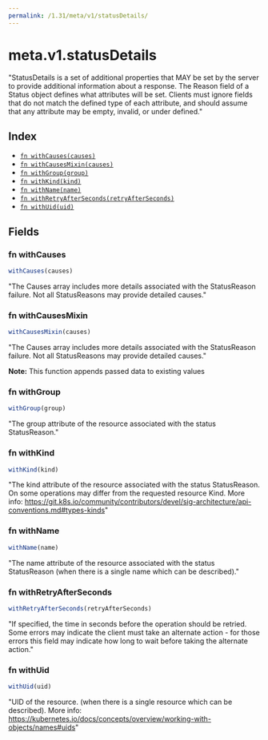 ```yaml
---
permalink: /1.31/meta/v1/statusDetails/
---
```


# meta.v1.statusDetails

"StatusDetails is a set of additional properties that MAY be set by the server to provide additional information about a response. The Reason field of a Status object defines what attributes will be set. Clients must ignore fields that do not match the defined type of each attribute, and should assume that any attribute may be empty, invalid, or under defined."

## Index

* [`fn withCauses(causes)`](#fn-withcauses)
* [`fn withCausesMixin(causes)`](#fn-withcausesmixin)
* [`fn withGroup(group)`](#fn-withgroup)
* [`fn withKind(kind)`](#fn-withkind)
* [`fn withName(name)`](#fn-withname)
* [`fn withRetryAfterSeconds(retryAfterSeconds)`](#fn-withretryafterseconds)
* [`fn withUid(uid)`](#fn-withuid)

## Fields

### fn withCauses

```ts
withCauses(causes)
```

"The Causes array includes more details associated with the StatusReason failure. Not all StatusReasons may provide detailed causes."

### fn withCausesMixin

```ts
withCausesMixin(causes)
```

"The Causes array includes more details associated with the StatusReason failure. Not all StatusReasons may provide detailed causes."

**Note:** This function appends passed data to existing values

### fn withGroup

```ts
withGroup(group)
```

"The group attribute of the resource associated with the status StatusReason."

### fn withKind

```ts
withKind(kind)
```

"The kind attribute of the resource associated with the status StatusReason. On some operations may differ from the requested resource Kind. More info: https://git.k8s.io/community/contributors/devel/sig-architecture/api-conventions.md#types-kinds"

### fn withName

```ts
withName(name)
```

"The name attribute of the resource associated with the status StatusReason (when there is a single name which can be described)."

### fn withRetryAfterSeconds

```ts
withRetryAfterSeconds(retryAfterSeconds)
```

"If specified, the time in seconds before the operation should be retried. Some errors may indicate the client must take an alternate action - for those errors this field may indicate how long to wait before taking the alternate action."

### fn withUid

```ts
withUid(uid)
```

"UID of the resource. (when there is a single resource which can be described). More info: https://kubernetes.io/docs/concepts/overview/working-with-objects/names#uids"